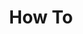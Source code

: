 ---
# Accomplishments widget.
widget: "howto"  # See https://sourcethemes.com/academic/docs/page-builder/
headless: true  # This file represents a page section.
active: true  # Activate this widget? true/false
weight: 2  # Order that this section will appear.
title: "How To"
subtitle: ""

# Date format
#   Refer to https://sourcethemes.com/academic/docs/customization/#date-format
date_format: "Jan 2006"

# Accomplishments.
#   Add/remove as many `[[item]]` blocks below as you like.
#   `title`, `organization` and `date_start` are the required parameters.
#   Leave other parameters empty if not required.
#   Begin/end multi-line descriptions with 3 quotes `"""`.
item: 
smallItem: 
 - title: "Simplify Deploying Kubernetes with Cloud Foundry Container Runtime"
   summary: "engineering.pivotal.io"
   linkText: ""
   linkUrl: "http://engineering.pivotal.io/post/deploy-kubernetes-cfcr/" 
   openNewWindow: 
   image: "https://i-cdn.embed.ly/1/display/crop?height=300&key=fd92ebbc52fc43fb98f69e50e7893c13&url=http%3A%2F%2Fengineering.pivotal.io%2Fimages%2Fcfcr-full.png&width=636"
 - title: "How to deploy Cloud Foundry Container Runtime on AWS"
   summary: "github.com"
   linkText: ""
   linkUrl: "https://github.com/making/cfcr-aws" 
   openNewWindow: 
   image: "https://res.cloudinary.com/agile-seo/image/fetch/w_62,dpr_1.0,d_blank_am8gzx.png/https%3A%2F%2Flogo.clearbit.com%2Fgithub.com%3Fsize%3D250"
 - title: "How to deploy Cloud Foundry Container Runtime on AWS"
   summary: "github.com"
   linkText: ""
   linkUrl: "https://github.com/making/cfcr-aws" 
   openNewWindow: 
   image: "https://res.cloudinary.com/agile-seo/image/fetch/w_62,dpr_1.0,d_blank_am8gzx.png/https%3A%2F%2Flogo.clearbit.com%2Fgithub.com%3Fsize%3D250"
 - title: "Using Cloud Foundry Container Runtime to Run Your Kubernetes Clusters"
   summary: "youtube.com"
   linkText: ""
   linkUrl: "https://www.youtube.com/watch?v=XFhEMl_YXKg" 
   openNewWindow: 
   image: "https://res.cloudinary.com/agile-seo/image/fetch/w_62,dpr_1.0,d_blank_am8gzx.png/https%3A%2F%2Flogo.clearbit.com%2Fyoutube.com%3Fsize%3D250"
---